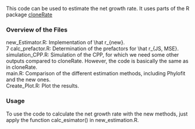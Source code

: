 This code can be used to estimate the net growth rate. It uses parts of the R package [cloneRate](https://github.com/bdj34/cloneRate?tab=readme-ov-file)

### Overview of the Files

new_Estimator.R: Implementation of \hat r_{new}. <br>7
calc_prefactor.R: Determination of the prefactors for \hat r_{JS, MSE}. <br>
simulation_CPP.R: Simulation of the CPP, for which we need some other outputs compared to cloneRate. However, the code is basically the same as in cloneRate. <br>
main.R: Comparison of the different estimation methods, including Phylofit and the new ones. <br> 
Create_Plot.R: Plot the results. <br>

### Usage

To use the code to calculate the net growth rate with the new methods, just apply the function calc_esimator() in new_estimation.R.
